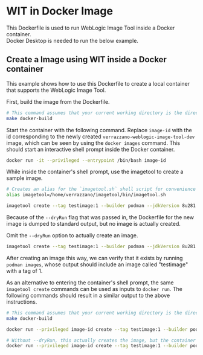 # WIT in Docker Image

This Dockerfile is used to run WebLogic Image Tool inside a Docker container. <br>
Docker Desktop is needed to run the below example.

## Create a Image using WIT inside a Docker container
This example shows how to use this Dockerfile to create a local container that supports the WebLogic Image Tool.

First, build the image from the Dockerfile.
```bash
# This command assumes that your current working directory is the directory that contains this README.
make docker-build
```
Start the container with the following command. Replace `image-id` with the id corresponding to the newly created `verrazzano-weblogic-image-tool-dev` image, which can be seen by using the `docker images` command. This should start an interactive shell prompt inside the Docker container.
```bash
docker run -it --privileged --entrypoint /bin/bash image-id
```

While inside the container's shell prompt, use the imagetool to create a sample image.
```bash
# Creates an alias for the `imagetool.sh` shell script for convenience
alias imagetool=/home/verrazzano/imagetool/bin/imagetool.sh

imagetool create --tag testimage:1 --builder podman --jdkVersion 8u281 --version 12.2.1.4.0 --dryRun
```
Because of the `--dryRun` flag that was passed in, the Dockerfile for the new image is dumped to standard output, but no image is actually created.

Omit the `--dryRun` option to actually create an image.
```bash
imagetool create --tag testimage:1 --builder podman --jdkVersion 8u281 --version 12.2.1.4.0
```
After creating an image this way, we can verify that it exists by running `podman images`, whose output should include an image called "testimage" with a tag of 1.


As an alternative to entering the container's shell prompt, the same `imagetool create` commands can be used as inputs to `docker run`. The following commands should result in a similar output to the above instructions.
```bash
# This command assumes that your current working directory is the directory that contains this README.
make docker-build

docker run --privileged image-id create --tag testimage:1 --builder podman --jdkVersion 8u281 --version 12.2.1.4.0 --dryRun

# Without --dryRun, this actually creates the image, but the container shuts down afterward anyway.
docker run --privileged image-id create --tag testimage:1 --builder podman --jdkVersion 8u281 --version 12.2.1.4.0
```


